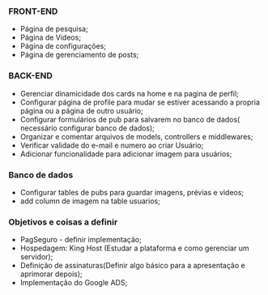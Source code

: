 ### FRONT-END
- Página de pesquisa;
- Página de Videos;
- Página de configurações;
- Página de gerenciamento de posts;

### BACK-END
- Gerenciar dinamicidade dos cards na home e na pagina de perfil;
- Configurar página de profile para mudar se estiver acessando a propria página ou a página de outro usuário;
- Configurar formulários de pub para salvarem no banco de dados( necessário configurar banco de dados);
- Organizar e comentar arquivos de models, controllers e middlewares;
- Verificar validade do e-mail e numero ao criar Usuário;
- Adicionar funcionalidade para adicionar imagem para usuários;

### Banco de dados
- Configurar tables de pubs para guardar imagens, prévias e videos;
- add column de imagem na table usuarios;


### Objetivos e coisas a definir
- PagSeguro - definir implementação;
- Hospedagem: King Host (Estudar a plataforma e como gerenciar um servidor);
- Definição de assinaturas(Definir algo básico para a apresentação e aprimorar depois);
- Implementação do Google ADS;
